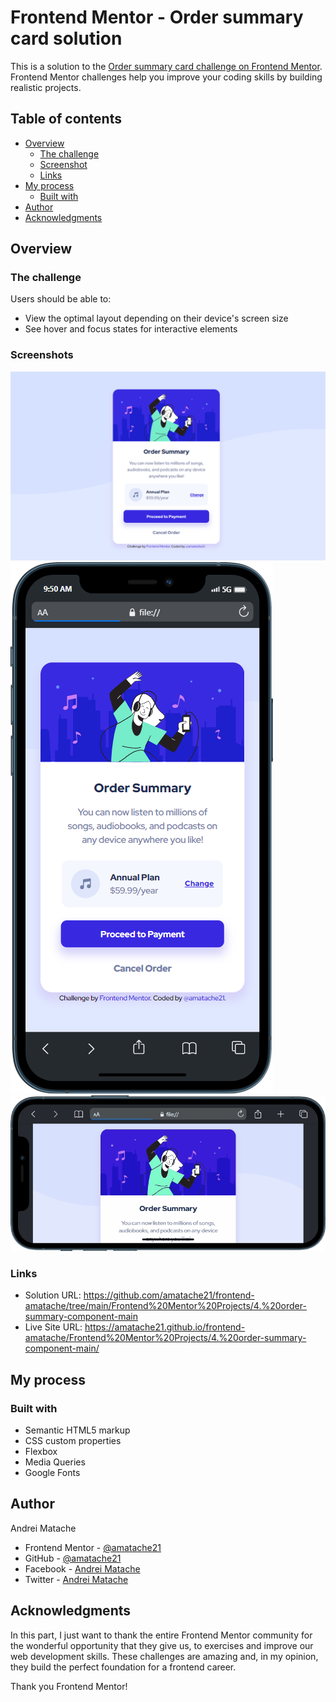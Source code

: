 # Frontend Mentor - Order summary card solution

This is a solution to the [Order summary card challenge on Frontend Mentor](https://www.frontendmentor.io/challenges/order-summary-component-QlPmajDUj). Frontend Mentor challenges help you improve your coding skills by building realistic projects. 

## Table of contents

- [Overview](#overview)
  - [The challenge](#the-challenge)
  - [Screenshot](#screenshot)
  - [Links](#links)
- [My process](#my-process)
  - [Built with](#built-with)
- [Author](#author)
- [Acknowledgments](#acknowledgments)


## Overview

### The challenge

Users should be able to:

- View the optimal layout depending on their device's screen size
- See hover and focus states for interactive elements

### Screenshots

![Desktop version](images/screenshot-desktop.PNG) <br>
![Mobile version - portrait](images/screenshot-mobile-portrait.png) <br>
![Mobile version - landscape](images/screenshot-mobile-landscape.gif)



### Links

- Solution URL: https://github.com/amatache21/frontend-amatache/tree/main/Frontend%20Mentor%20Projects/4.%20order-summary-component-main
- Live Site URL: https://amatache21.github.io/frontend-amatache/Frontend%20Mentor%20Projects/4.%20order-summary-component-main/

## My process

### Built with

- Semantic HTML5 markup
- CSS custom properties
- Flexbox
- Media Queries 
- Google Fonts


## Author

Andrei Matache
- Frontend Mentor - [@amatache21](https://www.frontendmentor.io/profile/amatache21)
- GitHub - [@amatache21](https://github.com/amatache21/frontend-amatache)
- Facebook - [Andrei Matache](https://www.facebook.com/matache.andrei.18/)
- Twitter - [Andrei Matache](https://twitter.com/AndreiMatache6)

## Acknowledgments

In this part, I just want to thank the entire Frontend Mentor community for the wonderful opportunity that they give us, to exercises and improve our web development skills. These challenges are amazing and, in my opinion, they build the perfect foundation for a frontend career.

Thank you Frontend Mentor! 